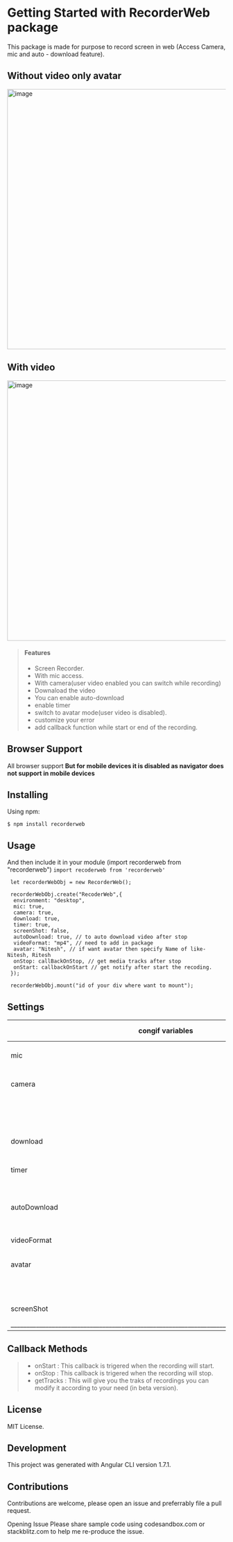 # Getting Started with RecorderWeb package

This package is made for purpose to record screen in web (Access Camera, mic and auto - download feature).
## Without video only avatar
<img width="600" alt="image" src="https://user-images.githubusercontent.com/48119181/171716304-0d47fb24-8411-45ff-81b3-82d2677cfe5b.png">

## With video 

<img width="600" alt="image" src="https://user-images.githubusercontent.com/48119181/171716304-0d47fb24-8411-45ff-81b3-82d2677cfe5b.png">

> #### Features
>
> - Screen Recorder.
> - With mic access.
> - With camera(user video enabled you can switch while recording)
> - Downaload the video
> - You can enable auto-download 
> - enable timer 
> - switch to avatar mode(user video is disabled).
> - customize your error
> - add callback function while start or end of the recording.

## Browser Support

All browser support 
**But for mobile devices it is disabled as navigator does not support in mobile devices**

## Installing

Using npm:

`$ npm install recorderweb`

## Usage
And then include it in your module (import recorderweb from "recorderweb")
`import recoderweb from 'recorderweb'`

     let recorderWebObj = new RecorderWeb(); 

     recorderWebObj.create("RecoderWeb",{
      environment: "desktop",
      mic: true,
      camera: true,
      download: true,
      timer: true,
      screenShot: false,
      autoDownload: true, // to auto download video after stop
      videoFormat: "mp4", // need to add in package
      avatar: "Nitesh", // if want avatar then specify Name of like-  Nitesh, Ritesh 
      onStop: callBackOnStop, // get media tracks after stop
      onStart: callbackOnStart // get notify after start the recoding.
     });

     recorderWebObj.mount("id of your div where want to mount");

## Settings


|congif variables    | possible value  | type of value   |                 remarks                 |
|--------------------|-----------------|-----------------|-----------------------------------------|
|  mic               |   true / fasle  |   boolean       |  to access mic keep it true (it can't   | |                    |                 |                 |  be enabled after start).               |
|  camera            |   true / fasle  |   boolean       |  to access user video keep it true.     |
|                    |                 |                 |  you can switch while recording         | 
|  download          |   true / fasle  |   boolean       |  for download button keep the flag true |
|  timer             |   true / fasle  |   boolean       |  for showing timer keep the flag true   |
|  autoDownload      |   true / fasle  |   boolean       |  for autodownload video after recording stop|
|  videoFormat       |   mp4 (only *)  |   string        |  it must be mp4 for now                 |
|  avatar            |   name_of_user  |   srting        |  instead of video switch to avatar      |
|                    |                 |                 |  (firstletter of you name)              |
|  screenShot        |   true / false  |   boolean       |  it disabled for now                    |
|__________________________________________________________________________________________________|

## Callback Methods
  > -  onStart   :  This callback is trigered when the recording will start.
  > -  onStop    :  This callback is trigered when the recording will stop.
  > -  getTracks :  This will give you the traks of recordings you can modify 
                    it according to your  need (in beta version).

## License
MIT License.

## Development
This project was generated with Angular CLI version 1.7.1.

## Contributions
Contributions are welcome, please open an issue and preferrably file a pull request.

Opening Issue
Please share sample code using codesandbox.com or stackblitz.com to help me re-produce the issue.
